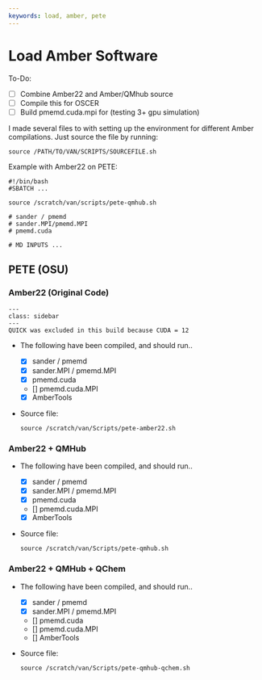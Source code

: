```yaml
---
keywords: load, amber, pete
---
```


# Load Amber Software

To-Do:
- [ ] Combine Amber22 and Amber/QMhub source
- [ ] Compile this for OSCER
- [ ] Build pmemd.cuda.mpi for (testing 3+ gpu simulation)

I made several files to with setting up the environment for different Amber compilations. Just source the file by running:

  ```
  source /PATH/TO/VAN/SCRIPTS/SOURCEFILE.sh
  ```

Example with Amber22 on PETE:

  ```
  #!/bin/bash
  #SBATCH ...

  source /scratch/van/scripts/pete-qmhub.sh

  # sander / pmemd
  # sander.MPI/pmemd.MPI
  # pmemd.cuda

  # MD INPUTS ...

  ```

## PETE (OSU)

### Amber22 (Original Code)

```{note}
---
class: sidebar
---
QUICK was excluded in this build because CUDA = 12
```

- The following have been compiled, and should run..

  - [x] sander / pmemd
  - [x] sander.MPI / pmemd.MPI
  - [x] pmemd.cuda
  - [] pmemd.cuda.MPI
  - [x] AmberTools

- Source file:
  
  ```
  source /scratch/van/Scripts/pete-amber22.sh
  ```


### Amber22 + QMHub

- The following have been compiled, and should run..

  - [x] sander / pmemd
  - [x] sander.MPI / pmemd.MPI
  - [x] pmemd.cuda
  - [] pmemd.cuda.MPI
  - [x] AmberTools

- Source file:
  
  ```
  source /scratch/van/Scripts/pete-qmhub.sh
  ```

### Amber22 + QMHub + QChem

- The following have been compiled, and should run..

  - [x] sander / pmemd
  - [x] sander.MPI / pmemd.MPI
  - [] pmemd.cuda
  - [] pmemd.cuda.MPI
  - [] AmberTools

- Source file:
  
  ```
  source /scratch/van/Scripts/pete-qmhub-qchem.sh
  ```



